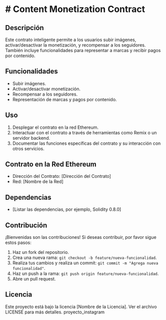 # # Content Monetization Contract

## Descripción
Este contrato inteligente permite a los usuarios subir imágenes, activar/desactivar la monetización, y recompensar a los seguidores. También incluye funcionalidades para representar a marcas y recibir pagos por contenido.

## Funcionalidades
- Subir imágenes.
- Activar/desactivar monetización.
- Recompensar a los seguidores.
- Representación de marcas y pagos por contenido.

## Uso
1. Desplegar el contrato en la red Ethereum.
2. Interactuar con el contrato a través de herramientas como Remix o un servidor backend.
3. Documentar las funciones específicas del contrato y su interacción con otros servicios.

## Contrato en la Red Ethereum
- Dirección del Contrato: [Dirección del Contrato]
- Red: [Nombre de la Red]

## Dependencias
- [Listar las dependencias, por ejemplo, Solidity 0.8.0]

## Contribución
¡Bienvenidas son las contribuciones! Si deseas contribuir, por favor sigue estos pasos:
1. Haz un fork del repositorio.
2. Crea una nueva rama: `git checkout -b feature/nueva-funcionalidad`.
3. Realiza tus cambios y realiza un commit: `git commit -m "Agrega nueva funcionalidad"`.
4. Haz un push a la rama: `git push origin feature/nueva-funcionalidad`.
5. Abre un pull request.

## Licencia
Este proyecto está bajo la licencia [Nombre de la Licencia]. Ver el archivo LICENSE para más detalles.
proyecto_instagram
